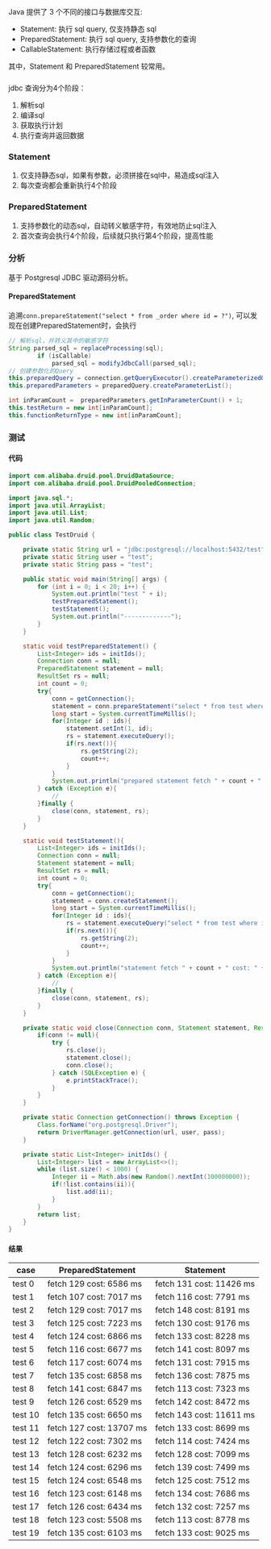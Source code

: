 Java 提供了 3 个不同的接口与数据库交互:
* Statement: 执行 sql query, 仅支持静态 sql
* PreparedStatement: 执行 sql query, 支持参数化的查询
* CallableStatement: 执行存储过程或者函数

其中，Statement 和 PreparedStatement 较常用。
###
jdbc 查询分为4个阶段：
1. 解析sql
2. 编译sql
3. 获取执行计划
4. 执行查询并返回数据
### Statement
1. 仅支持静态sql，如果有参数，必须拼接在sql中，易造成sql注入
2. 每次查询都会重新执行4个阶段
### PreparedStatement
1. 支持参数化的动态sql，自动转义敏感字符，有效地防止sql注入
2. 首次查询会执行4个阶段，后续就只执行第4个阶段，提高性能

### 分析
基于 Postgresql JDBC 驱动源码分析。
#### PreparedStatement
追溯```conn.prepareStatement("select * from _order where id = ?")```, 可以发现在创建PreparedStatement时，会执行
```java
// 解析sql，并转义其中的敏感字符
String parsed_sql = replaceProcessing(sql);
        if (isCallable)
            parsed_sql = modifyJdbcCall(parsed_sql);
// 创建参数化的Query
this.preparedQuery = connection.getQueryExecutor().createParameterizedQuery(parsed_sql);
this.preparedParameters = preparedQuery.createParameterList();

int inParamCount =  preparedParameters.getInParameterCount() + 1;
this.testReturn = new int[inParamCount];
this.functionReturnType = new int[inParamCount];
```
### 测试

#### 代码

```java
import com.alibaba.druid.pool.DruidDataSource;
import com.alibaba.druid.pool.DruidPooledConnection;

import java.sql.*;
import java.util.ArrayList;
import java.util.List;
import java.util.Random;

public class TestDruid {

    private static String url = "jdbc:postgresql://localhost:5432/test";
    private static String user = "test";
    private static String pass = "test";

    public static void main(String[] args) {
        for (int i = 0; i < 20; i++) {
            System.out.println("test " + i);
            testPreparedStatement();
            testStatement();
            System.out.println("-------------");
        }
    }

    static void testPreparedStatement() {
        List<Integer> ids = initIds();
        Connection conn = null;
        PreparedStatement statement = null;
        ResultSet rs = null;
        int count = 0;
        try{
            conn = getConnection();
            statement = conn.prepareStatement("select * from test where id = ?");
            long start = System.currentTimeMillis();
            for(Integer id : ids){
                statement.setInt(1, id);
                rs = statement.executeQuery();
                if(rs.next()){
                    rs.getString(2);
                    count++;
                }
            }
            System.out.println("prepared statement fetch " + count + " cost: " + (System.currentTimeMillis() - start) + " ms");
        } catch (Exception e){
            //
        }finally {
            close(conn, statement, rs);
        }
    }

    static void testStatement(){
        List<Integer> ids = initIds();
        Connection conn = null;
        Statement statement = null;
        ResultSet rs = null;
        int count = 0;
        try{
            conn = getConnection();
            statement = conn.createStatement();
            long start = System.currentTimeMillis();
            for(Integer id : ids){
                rs = statement.executeQuery("select * from test where id = " + id);
                if(rs.next()){
                    rs.getString(2);
                    count++;
                }
            }
            System.out.println("statement fetch " + count + " cost: " + (System.currentTimeMillis() - start) + " ms");
        } catch (Exception e){
            //
        }finally {
            close(conn, statement, rs);
        }
    }

    private static void close(Connection conn, Statement statement, ResultSet rs){
        if(conn != null){
            try {
                rs.close();
                statement.close();
                conn.close();
            } catch (SQLException e) {
                e.printStackTrace();
            }
        }
    }

    private static Connection getConnection() throws Exception {
        Class.forName("org.postgresql.Driver");
        return DriverManager.getConnection(url, user, pass);
    }

    private static List<Integer> initIds() {
        List<Integer> list = new ArrayList<>();
        while (list.size() < 1000) {
            Integer ii = Math.abs(new Random().nextInt(100000000));
            if(!list.contains(ii)){
                list.add(ii);
            }
        }
        return list;
    }
}
```
#### 结果
| case | PreparedStatement | Statement |
| --- | --- | --- |
| test 0 | fetch 129 cost: 6586 ms | fetch 131 cost: 11426 ms |
| test 1 | fetch 107 cost: 7017 ms | fetch 116 cost: 7791 ms |
| test 2 | fetch 129 cost: 7017 ms | fetch 148 cost: 8191 ms |
| test 3 | fetch 125 cost: 7223 ms | fetch 130 cost: 9176 ms |
| test 4 | fetch 124 cost: 6866 ms | fetch 133 cost: 8228 ms |
| test 5 | fetch 116 cost: 6677 ms | fetch 141 cost: 8097 ms |
| test 6 | fetch 117 cost: 6074 ms | fetch 131 cost: 7915 ms |
| test 7 | fetch 135 cost: 6858 ms | fetch 136 cost: 7875 ms |
| test 8 | fetch 141 cost: 6847 ms | fetch 113 cost: 7323 ms |
| test 9 | fetch 126 cost: 6529 ms | fetch 142 cost: 8472 ms |
| test 10 | fetch 135 cost: 6650 ms | fetch 143 cost: 11611 ms |
| test 11 | fetch 127 cost: 13707 ms | fetch 133 cost: 8699 ms |
| test 12 | fetch 122 cost: 7302 ms | fetch 114 cost: 7424 ms |
| test 13 | fetch 128 cost: 6232 ms | fetch 128 cost: 7099 ms |
| test 14 | fetch 124 cost: 6296 ms | fetch 139 cost: 7499 ms |
| test 15 | fetch 124 cost: 6548 ms | fetch 125 cost: 7512 ms |
| test 16 | fetch 123 cost: 6148 ms | fetch 134 cost: 7686 ms |
| test 17 | fetch 126 cost: 6434 ms | fetch 132 cost: 7257 ms |
| test 18 | fetch 123 cost: 5508 ms | fetch 113 cost: 8778 ms |
| test 19 | fetch 135 cost: 6103 ms | fetch 133 cost: 9025 ms |
